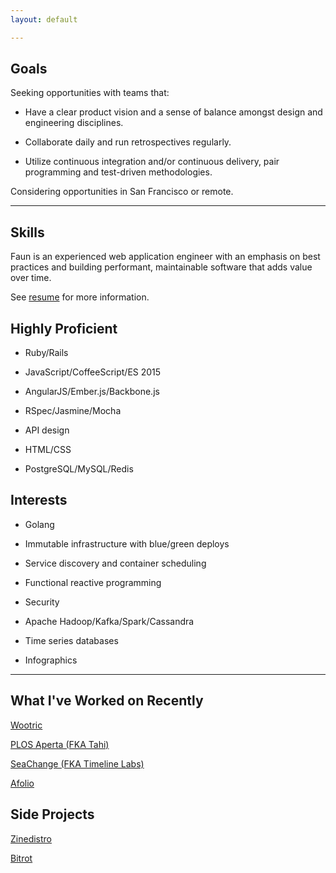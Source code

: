 ```yaml
---
layout: default

---
```

## Goals

Seeking opportunities with teams that:

- Have a clear product vision and a sense of balance amongst design and engineering disciplines.

- Collaborate daily and run retrospectives regularly.

- Utilize continuous integration and/or continuous delivery, pair programming and test-driven methodologies.

Considering opportunities in San Francisco or remote. 

---

## Skills

Faun is an experienced web application engineer with an emphasis on best practices and building performant, maintainable software that adds value over time.

See [resume](resume.html) for more information.

## Highly Proficient

- Ruby/Rails

- JavaScript/CoffeeScript/ES 2015

- AngularJS/Ember.js/Backbone.js

- RSpec/Jasmine/Mocha

- API design

- HTML/CSS

- PostgreSQL/MySQL/Redis

## Interests

- Golang

- Immutable infrastructure with blue/green deploys

- Service discovery and container scheduling

- Functional reactive programming

- Security

- Apache Hadoop/Kafka/Spark/Cassandra

- Time series databases

- Infographics

---

## What I've Worked on Recently

[Wootric](https://www.wootric.com)

[PLOS Aperta (FKA Tahi)](http://blogs.plos.org/plos/2015/07/publishing-initiatives-at-plos-a-look-back-and-a-look-ahead/)

[SeaChange (FKA Timeline Labs)](http://www.schange.com/)

[Afolio](https://www.afolio.com)

## Side Projects

[Zinedistro](https://github.com/zinedistro/zinedistro)

[Bitrot](https://github.com/ggilder/bitrot)

